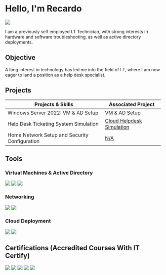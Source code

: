 # Hello, I'm Recardo
<a href="https://www.linkedin.com/in/RecardoCarlin"><img src="https://img.shields.io/badge/-LinkedIn-0072b1?&style=for-the-badge&logo=linkedin&logoColor=white" /></a>

I am a previously self employed I.T Technician, with strong interests in hardware and software troubleshooting, as well as active directory deployments.

## Objective

A long interest in technology has led me into the field of I.T, where I am now eager to land a position as a help desk specialist.

## Projects

| Projects & Skills                             |Associated Project         |
|-----------------------------------------------|----------------------------|
| Windows Server 2022: VM & AD Setup            | <a href="https://github.com/RecardoIT/Active-Directory-Setup-Administration">VM & AD Setup</a>|
| Help Desk Ticketing System Simulation         | <a href="google.com"> Cloud Helpdesk Simulation</a>||
| Home Network Setup and Security Configuration | <a href="google.com"> N/A</a>|


## Tools

### Virtual Machines & Active Directory
<div>
<img src="https://img.shields.io/badge/-Oracle%20VirtualBox-183A61?style=for-the-badge&logo=VirtualBox&logoColor=white" />
<img src="https://img.shields.io/badge/-Windows%20PowerShell-5391FE?style=for-the-badge&logo=PowerShell&logoColor=white" />
<img src="https://img.shields.io/badge/-Azure%20AD-0078D4?style=for-the-badge&logo=Microsoft%20Azure&logoColor=white" />

</div>

### Networking
<div>
    <img src="https://img.shields.io/badge/-Cisco%20Packet%20Tracer-1BA0D7?style=for-the-badge&logo=Cisco&logoColor=white" />
    <img src="https://img.shields.io/badge/-Windows%20Firewall-0078D4?style=for-the-badge&logo=Microsoft%20Windows%20Server&logoColor=white" />
</div>

### Cloud Deployment
<div>
    <img src="https://img.shields.io/badge/-Oracle%20Cloud%20Infrastructure-F80000?style=for-the-badge&logo=Oracle&logoColor=white" />
    <img src="https://img.shields.io/badge/-Microsoft%20Azure-0078D4?style=for-the-badge&logo=Microsoft%20Azure&logoColor=white" />
</div>

## Certifications (Accredited Courses With IT Certify)
<div>
<img src="https://img.shields.io/badge/-CompTIA%20A%2B-FF0000?style=for-the-badge&logo=CompTIA&logoColor=white&text=IT%20Certify"/>
<img src="https://img.shields.io/badge/-CompTIA%20Cloud%2B-FF6600?style=for-the-badge&logo=CompTIA&logoColor=white&text=IT%20Certify"/>
<img src="https://img.shields.io/badge/-CompTIA%20Network%2B-0078D4?style=for-the-badge&logo=CompTIA&logoColor=white&text=IT%20Certify" />
<img src="https://img.shields.io/badge/-CCNA-006B3F?style=for-the-badge&logo=Cisco&logoColor=white&text=IT%20Certify" />
<img src="https://img.shields.io/badge/-ITIL-5F9B41?style=for-the-badge&logo=Axelos&logoColor=white&text=IT%20Certify" />
</div>
